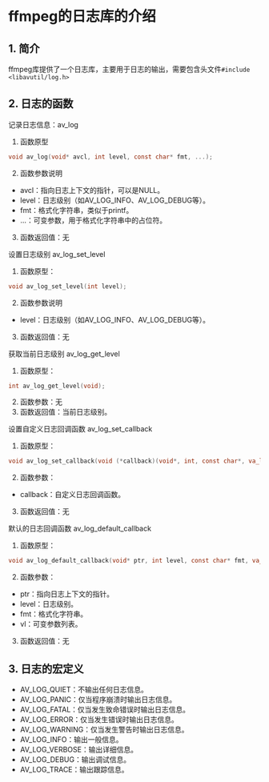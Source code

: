 ﻿# ffmpeg的日志库的介绍

## 1. 简介

ffmpeg库提供了一个日志库，主要用于日志的输出，需要包含头文件`#include <libavutil/log.h>`

## 2. 日志的函数

记录日志信息：av_log
1. 函数原型
```c
void av_log(void* avcl, int level, const char* fmt, ...);
```
2. 函数参数说明
+ avcl：指向日志上下文的指针，可以是NULL。
+ level：日志级别（如AV_LOG_INFO、AV_LOG_DEBUG等）。
+ fmt：格式化字符串，类似于printf。
+ ...：可变参数，用于格式化字符串中的占位符。

3. 函数返回值：无

设置日志级别 av_log_set_level
1. 函数原型：
```c
void av_log_set_level(int level);
```
2. 函数参数说明
+ level：日志级别（如AV_LOG_INFO、AV_LOG_DEBUG等）。
3. 函数返回值：无

获取当前日志级别 av_log_get_level
1. 函数原型：
```c
int av_log_get_level(void);
```

2. 函数参数：无
3. 函数返回值：当前日志级别。

设置自定义日志回调函数 av_log_set_callback
1. 函数原型：
```c
void av_log_set_callback(void (*callback)(void*, int, const char*, va_list));
```
2. 函数参数：
+ callback：自定义日志回调函数。

3. 函数返回值：无

默认的日志回调函数 av_log_default_callback
1. 函数原型：
```c
void av_log_default_callback(void* ptr, int level, const char* fmt, va_list vl);
```
2. 函数参数：
+ ptr：指向日志上下文的指针。
+ level：日志级别。
+ fmt：格式化字符串。
+ vl：可变参数列表。
3. 函数返回值：无

## 3. 日志的宏定义

+ AV_LOG_QUIET：不输出任何日志信息。
+ AV_LOG_PANIC：仅当程序崩溃时输出日志信息。
+ AV_LOG_FATAL：仅当发生致命错误时输出日志信息。
+ AV_LOG_ERROR：仅当发生错误时输出日志信息。
+ AV_LOG_WARNING：仅当发生警告时输出日志信息。
+ AV_LOG_INFO：输出一般信息。
+ AV_LOG_VERBOSE：输出详细信息。
+ AV_LOG_DEBUG：输出调试信息。
+ AV_LOG_TRACE：输出跟踪信息。